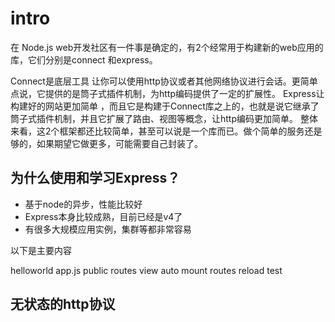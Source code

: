 # intro

在 Node.js web开发社区有一件事是确定的，有2个经常用于构建新的web应用的库，它们分别是connect 和express。

Connect是底层工具 让你可以使用http协议或者其他网络协议进行会话。更简单点说，它提供的是筒子式插件机制，为http编码提供了一定的扩展性。
Express让构建好的网站更加简单 ，而且它是构建于Connect库之上的，也就是说它继承了筒子式插件机制，并且它扩展了路由、视图等概念，让http编码更加简单。
整体来看，这2个框架都还比较简单，甚至可以说是一个库而已。做个简单的服务还是够的，如果期望它做更多，可能需要自己封装了。

## 为什么使用和学习Express？

* 基于node的异步，性能比较好
* Express本身比较成熟，目前已经是v4了
* 有很多大规模应用实例，集群等都非常容易

以下是主要内容

helloworld
app.js
public
routes
view
auto mount routes
reload
test

## 无状态的http协议